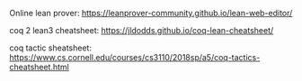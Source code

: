 Online lean prover:
https://leanprover-community.github.io/lean-web-editor/

coq 2 lean3 cheatsheet: 
https://jldodds.github.io/coq-lean-cheatsheet/

coq tactic sheatsheet:
https://www.cs.cornell.edu/courses/cs3110/2018sp/a5/coq-tactics-cheatsheet.html
